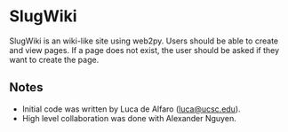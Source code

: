 # SlugWiki #

SlugWiki is an wiki-like site using web2py. Users should be able to create and view pages. If a page does not exist, the user should be asked if they want to create the page.

## Notes ##

 - Initial code was written by Luca de Alfaro (luca@ucsc.edu). 
 - High level collaboration was done with Alexander Nguyen.
